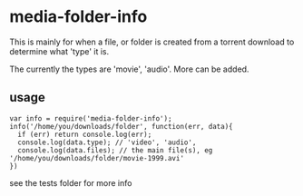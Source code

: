 media-folder-info
=================

This is mainly for when a file, or folder is created from a torrent download to determine what 'type' it is.

The currently the types are 'movie', 'audio'. More can be added.

usage
------

    var info = require('media-folder-info');
    info('/home/you/downloads/folder', function(err, data){
      if (err) return console.log(err);
      console.log(data.type); // 'video', 'audio',
      console.log(data.files); // the main file(s), eg '/home/you/downloads/folder/movie-1999.avi'
    })

see the tests folder for more info